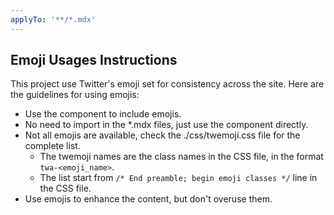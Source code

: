 ```yaml
---
applyTo: '**/*.mdx'
---
```


## Emoji Usages Instructions

This project use Twitter's emoji set for consistency across the site. Here are the guidelines for using emojis:

- Use the <Twemoji emoji="<emoji_name>" /> component to include emojis.
- No need to import in the \*.mdx files, just use the component directly.
- Not all emojis are available, check the ./css/twemoji.css file for the complete list.
  - The twemoji names are the class names in the CSS file, in the format `twa-<emoji_name>`.
  - The list start from `/* End preamble; begin emoji classes */` line in the CSS file.
- Use emojis to enhance the content, but don't overuse them.
